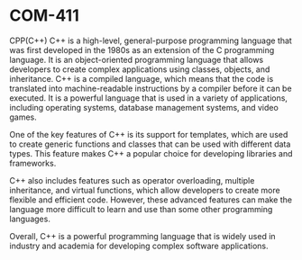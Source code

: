# COM-411
CPP(C++)
C++ is a high-level, general-purpose programming language that was first developed in the 1980s as an extension of the C programming language. It is an object-oriented programming language that allows developers to create complex applications using classes, objects, and inheritance.
C++ is a compiled language, which means that the code is translated into machine-readable instructions by a compiler before it can be executed. It is a powerful language that is used in a variety of applications, including operating systems, database management systems, and video games.

One of the key features of C++ is its support for templates, which are used to create generic functions and classes that can be used with different data types. This feature makes C++ a popular choice for developing libraries and frameworks.

C++ also includes features such as operator overloading, multiple inheritance, and virtual functions, which allow developers to create more flexible and efficient code. However, these advanced features can make the language more difficult to learn and use than some other programming languages.

Overall, C++ is a powerful programming language that is widely used in industry and academia for developing complex software applications.
